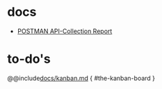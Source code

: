 # docs

* [POSTMAN API-Collection Report](docs/api-report.html)

# to-do's

@@include[docs/kanban.md](docs/kanban.md) { #the-kanban-board }

